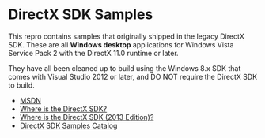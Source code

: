 # DirectX SDK Samples

This repro contains samples that originally shipped in the legacy DirectX SDK. These are all **Windows desktop** applications for Windows Vista Service Pack 2 with the DirectX 11.0 runtime or later.

They have all been cleaned up to build using the Windows 8.x SDK that comes with Visual Studio 2012 or later, and DO NOT require the DirectX SDK to build.

* [MSDN](https://msdn.microsoft.com/en-us/library/windows/desktop/ee663275.aspx)
* [Where is the DirectX SDK?](http://blogs.msdn.com/b/chuckw/archive/2012/03/22/where-is-the-directx-sdk.aspx)
* [Where is the DirectX SDK (2013 Edition)?](http://blogs.msdn.com/b/chuckw/archive/2013/07/01/where-is-the-directx-sdk-2013-edition.aspx)
* [DirectX SDK Samples Catalog](http://blogs.msdn.com/b/chuckw/archive/2013/09/20/directx-sdk-samples-catalog.aspx)
